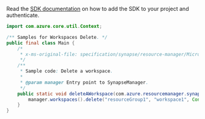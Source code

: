 Read the [SDK documentation](https://github.com/Azure/azure-sdk-for-java/blob/azure-resourcemanager-synapse_1.0.0-beta.2/sdk/synapse/azure-resourcemanager-synapse/README.md) on how to add the SDK to your project and authenticate.

```java
import com.azure.core.util.Context;

/** Samples for Workspaces Delete. */
public final class Main {
    /*
     * x-ms-original-file: specification/synapse/resource-manager/Microsoft.Synapse/stable/2021-06-01/examples/DeleteWorkspace.json
     */
    /**
     * Sample code: Delete a workspace.
     *
     * @param manager Entry point to SynapseManager.
     */
    public static void deleteAWorkspace(com.azure.resourcemanager.synapse.SynapseManager manager) {
        manager.workspaces().delete("resourceGroup1", "workspace1", Context.NONE);
    }
}
```
